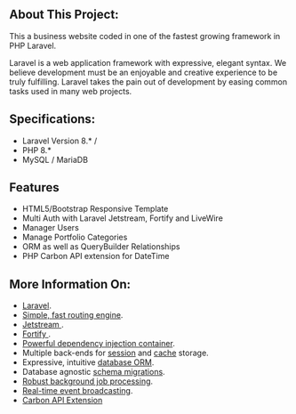 ## About This Project:

This a business website coded in one of the fastest growing framework in PHP Laravel.

Laravel is a web application framework with expressive, elegant syntax. We believe development must be an enjoyable and creative experience to be truly fulfilling. Laravel takes the pain out of development by easing common tasks used in many web projects.

## Specifications:

- Laravel Version 8.* / 
- PHP 8.* 
- MySQL / MariaDB

## Features
- HTML5/Bootstrap Responsive Template
- Multi Auth with Laravel Jetstream, Fortify and LiveWire
- Manager Users
- Manage Portfolio Categories
- ORM as well as QueryBuilder Relationships
- PHP Carbon API extension for DateTime

## More Information On:
- [Laravel](https://laravel.com/). 
- [Simple, fast routing engine](https://laravel.com/docs/routing).
- [Jetstream ](https://jetstream.laravel.com/2.x/introduction.html). 
- [Fortify ](https://laravel.com/docs/8.x/fortify). 
- [Powerful dependency injection container](https://laravel.com/docs/container).
- Multiple back-ends for [session](https://laravel.com/docs/session) and [cache](https://laravel.com/docs/cache) storage.
- Expressive, intuitive [database ORM](https://laravel.com/docs/eloquent).
- Database agnostic [schema migrations](https://laravel.com/docs/migrations).
- [Robust background job processing](https://laravel.com/docs/queues).
- [Real-time event broadcasting](https://laravel.com/docs/broadcasting).
- [Carbon API Extension](https://carbon.nesbot.com/)

